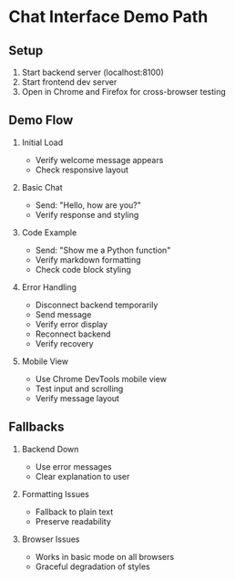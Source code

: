 # Chat Interface Demo Path

## Setup
1. Start backend server (localhost:8100)
2. Start frontend dev server
3. Open in Chrome and Firefox for cross-browser testing

## Demo Flow
1. Initial Load
   - Verify welcome message appears
   - Check responsive layout

2. Basic Chat
   - Send: "Hello, how are you?"
   - Verify response and styling

3. Code Example
   - Send: "Show me a Python function"
   - Verify markdown formatting
   - Check code block styling

4. Error Handling
   - Disconnect backend temporarily
   - Send message
   - Verify error display
   - Reconnect backend
   - Verify recovery

5. Mobile View
   - Use Chrome DevTools mobile view
   - Test input and scrolling
   - Verify message layout

## Fallbacks
1. Backend Down
   - Use error messages
   - Clear explanation to user
   
2. Formatting Issues
   - Fallback to plain text
   - Preserve readability

3. Browser Issues
   - Works in basic mode on all browsers
   - Graceful degradation of styles 